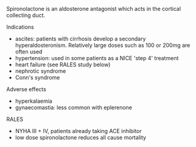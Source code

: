 Spironolactone is an aldosterone antagonist which acts in the cortical collecting duct.  
  
Indications  
* ascites: patients with cirrhosis develop a secondary hyperaldosteronism. Relatively large doses such as 100 or 200mg are often used
* hypertension: used in some patients as a NICE 'step 4' treatment
* heart failure (see RALES study below)
* nephrotic syndrome
* Conn's syndrome

  
Adverse effects  
* hyperkalaemia
* gynaecomastia: less common with eplerenone

  
RALES  
* NYHA III \+ IV, patients already taking ACE inhibitor
* low dose spironolactone reduces all cause mortality
